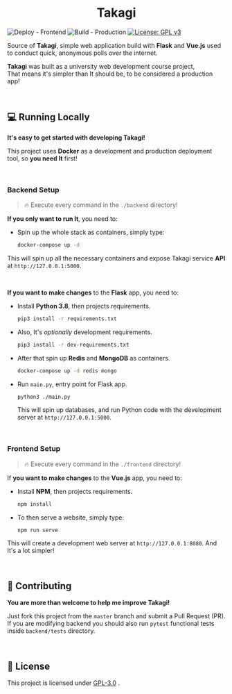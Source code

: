 <h1 align="center">Takagi</h1>

![Deploy - Frontend](https://github.com/RangerDigital/takagi/workflows/Deploy%20-%20Frontend/badge.svg?branch=master)
![Build - Production](https://github.com/RangerDigital/takagi/workflows/Build%20-%20Production/badge.svg?branch=master)
[![License: GPL v3](https://img.shields.io/badge/License-GPLv3-blue.svg)](https://www.gnu.org/licenses/gpl-3.0)

Source of **Takagi**, simple web application build with **Flask** and **Vue.js** used to conduct quick, anonymous polls over the internet.

**Takagi** was built as a university web development course project,  
That means it's simpler than It should be, to be considered a production app!

<br>

## 💻 Running Locally

**It's easy to get started with developing Takagi!**

This project uses **Docker** as a development and production deployment tool, so **you need It** first!

<br>

### Backend Setup
> 🔥 Execute every command in the `./backend` directory!

**If you only want to run It**, you need to:
- Spin up the whole stack as containers, simply type: 

  ```bash
  docker-compose up -d
  ```

This will spin up all the necessary containers and expose Takagi service **API** at `http://127.0.0.1:5000`.

<br>

**If you want to make changes** to the **Flask** app, you need to:
- Install **Python 3.8**, then projects requirements.
  
  ```bash
  pip3 install -r requirements.txt
  ```

- Also, It's *optionally* development requirements.

  ```bash
  pip3 install -r dev-requirements.txt
  ```

- After that spin up **Redis** and **MongoDB** as containers.
  
  ```bash
  docker-compose up -d redis mongo
  ```

- Run `main.py`, entry point for Flask app.

  ```bash
  python3 ./main.py
  ```

  This will spin up databases, and run Python code with the development server at `http://127.0.0.1:5000`.

<br>

### Frontend Setup
> 🔥 Execute every command in the `./frontend` directory!

If **you want to make changes** to the **Vue.js** app, you need to:
- Install **NPM**, then projects requirements.

  ```bash
  npm install
  ```

- To then serve a website, simply type:

  ```bash
  npm run serve
  ```

This will create a development web server at `http://127.0.0.1:8080`.
And It's a lot simpler!

<br>

## 🚧 Contributing

**You are more than welcome to help me improve Takagi!**

Just fork this project from the `master` branch and submit a Pull Request (PR).
If you are modifying backend you should also run `pytest` functional tests inside `backend/tests` directory.

<br>

## 📃 License
This project is licensed under [GPL-3.0](https://choosealicense.com/licenses/gpl-3.0/) .